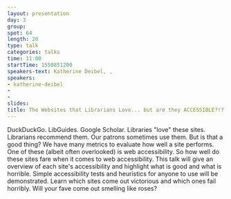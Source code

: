 ```yaml
---
layout: presentation
day: 3
group: 
spot: 64
length: 20
type: talk
categories: talks
time: 11:00
startTime: 1550851200
speakers-text: Katherine Deibel, , 
speakers:
- katherine-deibel
- 
- 
slides: 
title: The Websites that Librarians Love... but are they ACCESSIBLE?!?
---
```

DuckDuckGo. LibGuides. Google Scholar. Libraries "love" these sites. Librarians recommend them. Our patrons sometimes use them. But is that a good thing? We have many metrics to evaluate how well a site performs. One of these (albeit often overlooked) is web accessibility. So how well do these sites fare when it comes to web accessibility. This talk will give an overview of each site's accessibility and highlight what is good and what is horrible. Simple accessibility tests and heuristics for anyone to use will be demonstrated. Learn which sites come out victorious and which ones fail horribly. Will your fave come out smelling like roses? 